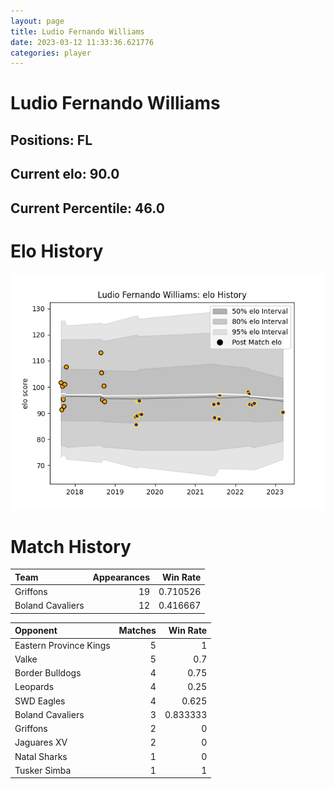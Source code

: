 ```yaml
---  
layout: page  
title: Ludio Fernando Williams  
date: 2023-03-12 11:33:36.621776  
categories: player  
---
```

# Ludio Fernando Williams

## Positions: FL

## Current elo: 90.0

## Current Percentile: 46.0

# Elo History


![elo history](history_LudioFernandoWilliams.png)
# Match History


| Team             |   Appearances |   Win Rate |
|:-----------------|--------------:|-----------:|
| Griffons         |            19 |   0.710526 |
| Boland Cavaliers |            12 |   0.416667 |

| Opponent               |   Matches |   Win Rate |
|:-----------------------|----------:|-----------:|
| Eastern Province Kings |         5 |   1        |
| Valke                  |         5 |   0.7      |
| Border Bulldogs        |         4 |   0.75     |
| Leopards               |         4 |   0.25     |
| SWD Eagles             |         4 |   0.625    |
| Boland Cavaliers       |         3 |   0.833333 |
| Griffons               |         2 |   0        |
| Jaguares XV            |         2 |   0        |
| Natal Sharks           |         1 |   0        |
| Tusker Simba           |         1 |   1        |